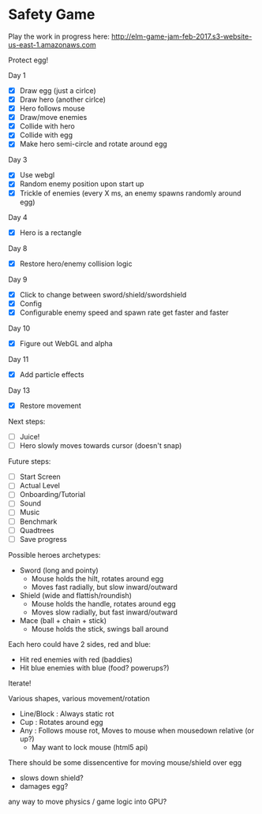 # Safety Game

Play the work in progress here: http://elm-game-jam-feb-2017.s3-website-us-east-1.amazonaws.com

Protect egg!

Day 1
- [x] Draw egg (just a cirlce)
- [x] Draw hero (another cirlce)
- [x] Hero follows mouse
- [x] Draw/move enemies
- [x] Collide with hero
- [x] Collide with egg
- [x] Make hero semi-circle and rotate around egg

Day 3
- [x] Use webgl
- [x] Random enemy position upon start up
- [x] Trickle of enemies (every X ms, an enemy spawns randomly around egg)

Day 4
- [x] Hero is a rectangle

Day 8
- [x] Restore hero/enemy collision logic

Day 9
- [x] Click to change between sword/shield/swordshield
- [x] Config
- [x] Configurable enemy speed and spawn rate get faster and faster

Day 10
- [x] Figure out WebGL and alpha

Day 11
- [x] Add particle effects

Day 13
- [x] Restore movement


Next steps:
- [ ] Juice!
- [ ] Hero slowly moves towards cursor (doesn't snap)

Future steps:
- [ ] Start Screen
- [ ] Actual Level
- [ ] Onboarding/Tutorial
- [ ] Sound
- [ ] Music
- [ ] Benchmark
- [ ] Quadtrees
- [ ] Save progress

Possible heroes archetypes:
- Sword (long and pointy)
  - Mouse holds the hilt, rotates around egg
  - Moves fast radially, but slow inward/outward
- Shield (wide and flattish/roundish)
  - Mouse holds the handle, rotates around egg
  - Moves slow radially, but fast inward/outward
- Mace (ball + chain + stick)
  - Mouse holds the stick, swings ball around

Each hero could have 2 sides, red and blue:
- Hit red enemies with red (baddies)
- Hit blue enemies with blue (food? powerups?)

Iterate!

Various shapes, various movement/rotation

- Line/Block : Always static rot
- Cup : Rotates around egg
- Any : Follows mouse rot, Moves to mouse when mousedown relative (or up?)
  - May want to lock mouse (html5 api)

There should be some dissencentive for moving mouse/shield over egg
- slows down shield?
- damages egg?

any way to move physics / game logic into GPU?
